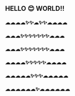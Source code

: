 


## HELLO 😊 WORLD!!<br>
### ☁☁☁☁✨✨☁✨✨☁☁☁☁<br>
### ☁☁☁✨✨✨✨✨✨✨☁☁☁<br>
### ☁☁☁✨✨✨✨✨✨✨☁☁☁<br>
### ☁☁☁☁✨✨✨✨✨☁☁☁☁<br>
### ☁☁☁☁☁✨✨✨☁☁☁☁☁<br>
### ☁☁☁☁☁☁✨☁☁☁☁☁☁<br>

<!--
**wmdash92/wmdash92** is a ✨ _special_ ✨ repository because its `README.md` (this file) appears on your GitHub profile.

Here are some ideas to get you started:

- 🔭 I’m currently working on ...
- 🌱 I’m currently learning ...
- 👯 I’m looking to collaborate on ...
- 🤔 I’m looking for help with ...
- 💬 Ask me about ...
- 📫 How to reach me: ...
- 😄 Pronouns: ...
- ⚡ Fun fact: ...
-->
